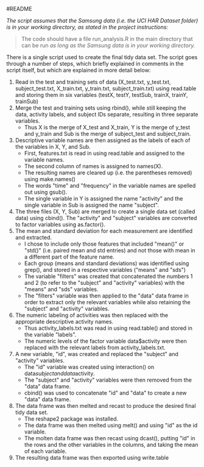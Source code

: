 #README

*The script assumes that the Samsung data (i.e. the UCI HAR Dataset folder) is in your working directory, as stated in the project instructions:*
> The code should have a file run_analysis.R in the main directory that can be run *as long as the Samsung data is in your working directory.*

There is a single script used to create the final tidy data set. The script goes through a number of steps, which briefly explained in comments in the script itself, but which are explained in more detail below:
1. Read in the test and training sets of data (X_test.txt, y_test.txt, subject_test.txt, X_train.txt, y_train.txt, subject_train.txt) using read.table and storing them in six variables (testX, testY, testSub, trainX, trainY, trainSub)
2. Merge the test and training sets using rbind(), while still keeping the data, activity labels, and subject IDs separate, resulting in three separate variables.
	* Thus X is the merge of X_test and X_train, Y is the merge of y_test and y_train and Sub is the merge of subject_test and subject_train.
3. Descriptive variable names are then assigned as the labels of each of the variables in X, Y, and Sub.
	* First, features.txt is read in using read.table and assigned to the variable names.
	* The second column of names is assigned to names(X).
	* The resulting names are cleared up (i.e. the parentheses removed) using make.names()
	* The words "time" and "frequency" in the variable names are spelled out using gsub().
	* The single variable in Y is assigned the name "activity" and the single variable in Sub is assigned the name "subject".
4. The three files (X, Y, Sub) are merged to create a single data set (called data) using cbind(). The "activity" and "subject" variables are converted to factor variables using as.factor().
5. The mean and standard deviation for each measurement are identified and extracted.
	* I chose to include only those features that included "mean()" or "std()" (i.e. paired mean and std entries) and not those with mean in a different part of the feature name. 
	* Each group (means and standard deviations) was identified using grep(), and stored in a respective variables ("means" and "sds")
	* The variable "filters" was created that concatenated the numbers 1 and 2 (to refer to the "subject" and "activity" variables) with the "means" and "sds" variables.
	* The "filters" variable was then applied to the "data" data frame in order to extract only the relevant variables while also retaining the "subject" and "activity" variables.
6. The numeric labeling of activities was then replaced with the appropriate descriptive activity names.
	* Thus activity_labels.txt was read in using read.table() and stored in the variable "labels". 
	* The numeric levels of the factor variable data$activity were then replaced with the relevant labels from activity_labels.txt.
7. A new variable, "id", was created and replaced the "subject" and "activity" variables.
	* The "id" variable was created using interaction() on data$subject and data$activity.
	* The "subject" and "activity" variables were then removed from the "data" data frame.
	* cbind() was used to concatenate "id" and "data" to create a new "data" data frame.
8. The data frame was then melted and recast to produce the desired final tidy data set.
	* The reshape2 package was installed.
	* The data frame was then melted using melt() and using "id" as the id variable.
	* The molten data frame was then recast using dcast(), putting "id" in the rows and the other variables in the columns, and taking the mean of each variable.
9. The resulting data frame was then exported using write.table 
